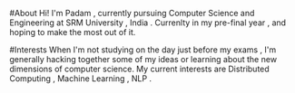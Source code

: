 #About
Hi! I'm Padam , currently pursuing Computer Science and Engineering at SRM University , India . Currenlty in my pre-final year , and hoping to make the most out of it.

#Interests
When I'm not studying on the day just before my exams , I'm generally hacking together some of my ideas or learning about the new dimensions of computer science.
My current interests are Distributed Computing , Machine Learning , NLP .
